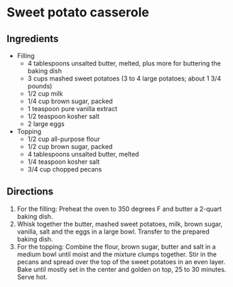 Sweet potato casserole
======================

Ingredients
-----------

- Filling
    - 4 tablespoons unsalted butter, melted, plus more for buttering the baking dish
    - 3 cups mashed sweet potatoes (3 to 4 large potatoes; about 1 3/4 pounds)
    - 1/2 cup milk
    - 1/4 cup brown sugar, packed
    - 1 teaspoon pure vanilla extract
    - 1/2 teaspoon kosher salt
    - 2 large eggs
- Topping
    - 1/2 cup all-purpose flour
    - 1/2 cup brown sugar, packed
    - 4 tablespoons unsalted butter, melted
    - 1/4 teaspoon kosher salt
    - 3/4 cup chopped pecans

Directions
----------

1. For the filling: Preheat the oven to 350 degrees F and butter a 2-quart baking dish.
2. Whisk together the butter, mashed sweet potatoes, milk, brown sugar, vanilla, salt and the eggs in a large bowl. Transfer to the prepared baking dish.
3. For the topping: Combine the flour, brown sugar, butter and salt in a medium bowl until moist and the mixture clumps together. Stir in the pecans and spread over the top of the sweet potatoes in an even layer. Bake until mostly set in the center and golden on top, 25 to 30 minutes. Serve hot.

